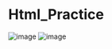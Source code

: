 # Html_Practice
![image](https://github.com/user-attachments/assets/47e12a87-7341-4221-b7de-f0a0b0d3c470)
![image](https://github.com/user-attachments/assets/706d61c0-8bf0-46eb-ba2d-a3d0d94555ec)
